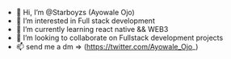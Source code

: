 - 👋 Hi, I’m @Starboyzs (Ayowale Ojo)
- 👀 I’m interested in Full stack development
- 🌱 I’m currently learning react native && WEB3
- 💞️ I’m looking to collaborate on Fullstack development projects
- 📫 send me a dm => (https://twitter.com/Ayowale_Ojo_)

<!---
Starboyzs/Starboyzs is a ✨ special ✨ repository because its `README.md` (this file) appears on your GitHub profile.
You can click the Preview link to take a look at your changes.
--->
